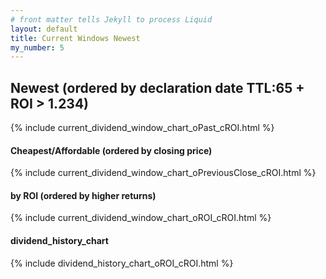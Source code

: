 ```yaml
---
# front matter tells Jekyll to process Liquid
layout: default
title: Current Windows Newest
my_number: 5
---
```

<h2>Newest (ordered by declaration date TTL:65 + ROI > 1.234)</h2>
{% include current_dividend_window_chart_oPast_cROI.html  %}

<h4>Cheapest/Affordable (ordered by closing price)</h4>
{% include current_dividend_window_chart_oPreviousClose_cROI.html  %}

<h4>by ROI (ordered by higher returns)</h4>
{% include current_dividend_window_chart_oROI_cROI.html  %}

<h4>dividend_history_chart</h4>
{% include dividend_history_chart_oROI_cROI.html  %}